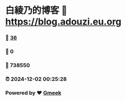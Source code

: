 # 白綾乃的博客 :link: https://blog.adouzi.eu.org 
### :page_facing_up: [36](https://blog.adouzi.eu.org/tag.html) 
### :speech_balloon: 0 
### :hibiscus: 738550 
### :alarm_clock: 2024-12-02 00:25:28 
### Powered by :heart: [Gmeek](https://github.com/Meekdai/Gmeek)
